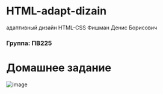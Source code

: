 # HTML-adapt-dizain
 адаптивный дизайн HTML-CSS
 Фишман Денис Борисович
### Группа: ПВ225
# Домашнее задание
![image](https://github.com/fishman123456/HTML-adapt-dizain/assets/106389581/d2eccc18-66f6-460a-8f3e-3d31241faafe)


